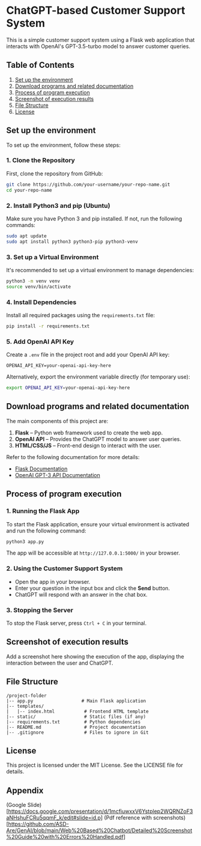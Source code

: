 # ChatGPT-based Customer Support System

This is a simple customer support system using a Flask web application that interacts with OpenAI's GPT-3.5-turbo model to answer customer queries.

## Table of Contents
1. [Set up the environment](#set-up-the-environment)
2. [Download programs and related documentation](#download-programs-and-related-documentation)
3. [Process of program execution](#process-of-program-execution)
4. [Screenshot of execution results](#screenshot-of-execution-results)
5. [File Structure](#file-structure)
6. [License](#license)

## Set up the environment

To set up the environment, follow these steps:

### 1. Clone the Repository
First, clone the repository from GitHub:
```bash
git clone https://github.com/your-username/your-repo-name.git
cd your-repo-name
```

### 2. Install Python3 and pip (Ubuntu)
Make sure you have Python 3 and pip installed. If not, run the following commands:
```bash
sudo apt update
sudo apt install python3 python3-pip python3-venv
```

### 3. Set up a Virtual Environment
It's recommended to set up a virtual environment to manage dependencies:
```bash
python3 -m venv venv
source venv/bin/activate
```

### 4. Install Dependencies
Install all required packages using the `requirements.txt` file:
```bash
pip install -r requirements.txt
```

### 5. Add OpenAI API Key
Create a `.env` file in the project root and add your OpenAI API key:
```
OPENAI_API_KEY=your-openai-api-key-here
```

Alternatively, export the environment variable directly (for temporary use):
```bash
export OPENAI_API_KEY=your-openai-api-key-here
```

## Download programs and related documentation

The main components of this project are:

1. **Flask** – Python web framework used to create the web app.
2. **OpenAI API** – Provides the ChatGPT model to answer user queries.
3. **HTML/CSS/JS** – Front-end design to interact with the user.

Refer to the following documentation for more details:
- [Flask Documentation](https://flask.palletsprojects.com/)
- [OpenAI GPT-3 API Documentation](https://beta.openai.com/docs/)

## Process of program execution

### 1. Running the Flask App
To start the Flask application, ensure your virtual environment is activated and run the following command:
```bash
python3 app.py
```
The app will be accessible at `http://127.0.0.1:5000/` in your browser.

### 2. Using the Customer Support System
- Open the app in your browser.
- Enter your question in the input box and click the **Send** button.
- ChatGPT will respond with an answer in the chat box.

### 3. Stopping the Server
To stop the Flask server, press `Ctrl + C` in your terminal.

## Screenshot of execution results

Add a screenshot here showing the execution of the app, displaying the interaction between the user and ChatGPT.

## File Structure

```plaintext
/project-folder
|-- app.py                  # Main Flask application
|-- templates/
|   |-- index.html           # Frontend HTML template
|-- static/                  # Static files (if any)
|-- requirements.txt         # Python dependencies
|-- README.md                # Project documentation
|-- .gitignore               # Files to ignore in Git
```

## License

This project is licensed under the MIT License. See the LICENSE file for details.

## Appendix
(Google Slide)[https://docs.google.com/presentation/d/1mcfiuwxxV6Ystplep2WQRNZoF3aNHshuFCRu5qqmF_k/edit#slide=id.p]
(Pdf reference with screenshots)[https://github.com/ASD-Are/GenAI/blob/main/Web%20Based%20Chatbot/Detailed%20Screenshot%20Guide%20with%20Errors%20Handled.pdf]
